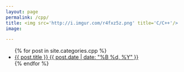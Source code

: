 ```yaml
---
layout: page
permalink: /cpp/
title: <img src='http://i.imgur.com/r4fxz5z.png' title='C/C++'/>
image:

---
```


<ul class="post-list">
{% for post in site.categories.cpp %} 
  <li>
    <article>
      <a href="{{ site.url }}{{ post.url }}">
        {{ post.title }} 
        <span class="entry-date">
          <time datetime="{{ post.date | date_to_xmlschema }}">
            {{ post.date | date: "%B %d, %Y" }}
          </time>
        </span>
      </a>
    </article>
  </li>
{% endfor %}
</ul>
